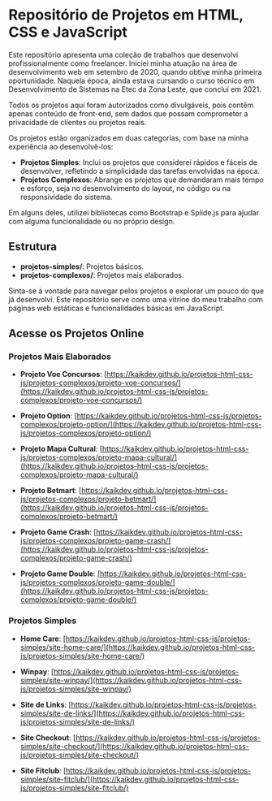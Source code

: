 # Repositório de Projetos em HTML, CSS e JavaScript

Este repositório apresenta uma coleção de trabalhos que desenvolvi profissionalmente como freelancer. Iniciei minha atuação na área de desenvolvimento web em setembro de 2020, quando obtive minha primeira oportunidade. Naquela época, ainda estava cursando o curso técnico em Desenvolvimento de Sistemas na Etec da Zona Leste, que concluí em 2021.

Todos os projetos aqui foram autorizados como divulgáveis, pois contêm apenas conteúdo de front-end, sem dados que possam comprometer a privacidade de clientes ou projetos reais.

Os projetos estão organizados em duas categorias, com base na minha experiência ao desenvolvê-los:

- **Projetos Simples**: Inclui os projetos que considerei rápidos e fáceis de desenvolver, refletindo a simplicidade das tarefas envolvidas na época.
- **Projetos Complexos**: Abrange os projetos que demandaram mais tempo e esforço, seja no desenvolvimento do layout, no código ou na responsividade do sistema.

Em alguns deles, utilizei bibliotecas como Bootstrap e Splide.js para ajudar com alguma funcionalidade ou no próprio design.

## Estrutura

- **projetos-simples/**: Projetos básicos.
- **projetos-complexos/**: Projetos mais elaborados.

Sinta-se à vontade para navegar pelos projetos e explorar um pouco do que já desenvolvi. Este repositório serve como uma vitrine do meu trabalho com páginas web estáticas e funcionalidades básicas em JavaScript.

## Acesse os Projetos Online

### Projetos Mais Elaborados

- **Projeto Voe Concursos**: [https://kaikdev.github.io/projetos-html-css-js/projetos-complexos/projeto-voe-concursos/](https://kaikdev.github.io/projetos-html-css-js/projetos-complexos/projeto-voe-concursos/)

- **Projeto Option**: [https://kaikdev.github.io/projetos-html-css-js/projetos-complexos/projeto-option/](https://kaikdev.github.io/projetos-html-css-js/projetos-complexos/projeto-option/)

- **Projeto Mapa Cultural**: [https://kaikdev.github.io/projetos-html-css-js/projetos-complexos/projeto-mapa-cultural/](https://kaikdev.github.io/projetos-html-css-js/projetos-complexos/projeto-mapa-cultural/)

- **Projeto Betmart**: [https://kaikdev.github.io/projetos-html-css-js/projetos-complexos/projeto-betmart/](https://kaikdev.github.io/projetos-html-css-js/projetos-complexos/projeto-betmart/)

- **Projeto Game Crash**: [https://kaikdev.github.io/projetos-html-css-js/projetos-complexos/projeto-game-crash/](https://kaikdev.github.io/projetos-html-css-js/projetos-complexos/projeto-game-crash/)

- **Projeto Game Double**: [https://kaikdev.github.io/projetos-html-css-js/projetos-complexos/projeto-game-double/](https://kaikdev.github.io/projetos-html-css-js/projetos-complexos/projeto-game-double/)


### Projetos Simples

- **Home Care**: [https://kaikdev.github.io/projetos-html-css-js/projetos-simples/site-home-care/](https://kaikdev.github.io/projetos-html-css-js/projetos-simples/site-home-care/)

- **Winpay**: [https://kaikdev.github.io/projetos-html-css-js/projetos-simples/site-winpay/](https://kaikdev.github.io/projetos-html-css-js/projetos-simples/site-winpay/)

- **Site de Links**: [https://kaikdev.github.io/projetos-html-css-js/projetos-simples/site-de-links/](https://kaikdev.github.io/projetos-html-css-js/projetos-simples/site-de-links/)

- **Site Checkout**: [https://kaikdev.github.io/projetos-html-css-js/projetos-simples/site-checkout/](https://kaikdev.github.io/projetos-html-css-js/projetos-simples/site-checkout/)

- **Site Fitclub**: [https://kaikdev.github.io/projetos-html-css-js/projetos-simples/site-fitclub/](https://kaikdev.github.io/projetos-html-css-js/projetos-simples/site-fitclub/)